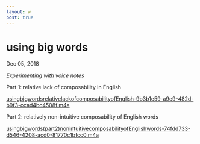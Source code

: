 ```yaml
---
layout: w
post: true
---
```

# using big words 

Dec 05, 2018

*Experimenting with voice notes*

Part 1: relative lack of composability in English 

[usingbigwordsrelativelackofcomposabilityofEnglish-9b3b1e59-a9e9-482d-b9f3-ccad4bc4508f.m4a](usingbigwordsrelativelackofcomposabilityofEnglish-9b3b1e59-a9e9-482d-b9f3-ccad4bc4508f.m4a)

Part 2: relatively non-intuitive composability of English words

[usingbigwords(part2)nonintuitivecomposabilityofEnglishwords-74fdd733-d546-4208-acd0-81770c1bfcc0.m4a](usingbigwords(part2)nonintuitivecomposabilityofEnglishwords-74fdd733-d546-4208-acd0-81770c1bfcc0.m4a)
